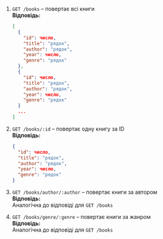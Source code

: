 1. `GET /books` – повертає всі книги  
   **Відповідь:**
   ```json
   [
     {
       "id": число,
       "title": "рядок",
       "author": "рядок",
       "year": число,
       "genre": "рядок"
     },
     {
       "id": число,
       "title": "рядок",
       "author": "рядок",
       "year": число,
       "genre": "рядок"
     }
     ...
   ]
   ```

2. `GET /books/:id` – повертає одну книгу за ID  
   **Відповідь:**
   ```json
   {
     "id": число,
     "title": "рядок",
     "author": "рядок",
     "year": число,
     "genre": "рядок"
   }
   ```

3. `GET /books/author/:author` – повертає книги за автором  
   **Відповідь:**  
   Аналогічна до відповіді для `GET /books`

4. `GET /books/genre/:genre` – повертає книги за жанром  
   **Відповідь:**  
   Аналогічна до відповіді для `GET /books`
